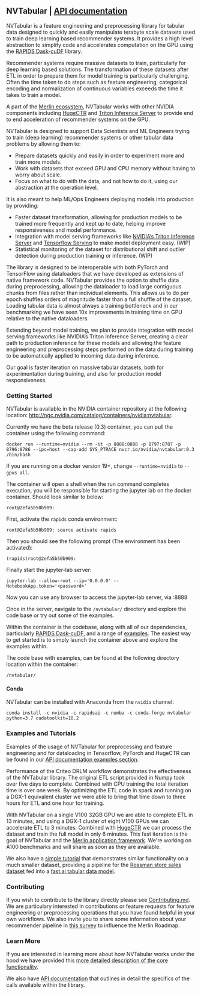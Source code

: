 ## NVTabular | [API documentation](https://nvidia.github.io/NVTabular/main/index.html)


NVTabular is a feature engineering and preprocessing library for tabular data designed to quickly and easily manipulate terabyte scale datasets used to train deep learning based recommender systems. It provides a high level abstraction to simplify code and accelerates computation on the GPU using the [RAPIDS Dask-cuDF](https://github.com/rapidsai/cudf/tree/main/python/dask_cudf) library.

Recommender systems require massive datasets to train, particularly for deep learning based solutions. The transformation of these datasets after ETL in order to prepare them for model training is particularly challenging. Often the time taken to do steps such as feature engineering, categorical encoding and normalization of continuous variables exceeds the time it takes to train a model.

A part of the [Merlin ecosystem](https://developer.nvidia.com/nvidia-merlin), NVTabular works with other NVIDIA components including [HugeCTR](https://github.com/NVIDIA/HugeCTR) and [Triton Inference Server](https://github.com/NVIDIA/tensorrt-inference-server) to provide end to end acceleration of recommender systems on the GPU.

NVTabular is designed to support Data Scientists and ML Engineers trying to train (deep learning) recommender systems or other tabular data problems by allowing them to:

* Prepare datasets quickly and easily in order to experiment more and train more models.
* Work with datasets that exceed GPU and CPU memory without having to worry about scale.
* Focus on what to do with the data, and not how to do it, using our abstraction at the operation level.

It is also meant to help ML/Ops Engineers deploying models into production by providing:

* Faster dataset transformation, allowing for production models to be trained more frequently and kept up to date, helping improve responsiveness and model performance.
* Integration with model serving frameworks like [NVIDIA’s Triton Inference Server](https://github.com/NVIDIA/tensorrt-inference-server) and [Tensorflow Serving](https://github.com/tensorflow/serving) to make model deployment easy. (WIP)
* Statistical monitoring of the dataset for distributional shift and outlier detection during production training or inference. (WIP)

The library is designed to be interoperable with both PyTorch and TensorFlow using dataloaders that we have developed as extensions of native framework code. NVTabular provides the option to shuffle data during preprocessing, allowing the dataloader to load large contiguous chunks from files rather than individual elements. This allows us to do per epoch shuffles orders of magnitude faster than a full shuffle of the dataset.  Loading tabular data is almost always a training bottleneck and in our benchmarking we have seen 10x improvements in training time on GPU relative to the native dataloaders. 

Extending beyond model training, we plan to provide integration with model serving frameworks like NVIDIA’s Triton Inference Server, creating a clear path to production inference for these models and allowing the feature engineering and preprocessing steps performed on the data during training to be automatically applied to incoming data during inference.

Our goal is faster iteration on massive tabular datasets, both for experimentation during training, and also for production model responsiveness. 

### Getting Started
NVTabular is available in the NVIDIA container repository at the following location: http://ngc.nvidia.com/catalog/containers/nvidia:nvtabular.

Currently we have the beta release (0.3) container, you can pull the container using the following command:

```
docker run --runtime=nvidia --rm -it -p 8888:8888 -p 8797:8787 -p 8796:8786 --ipc=host --cap-add SYS_PTRACE nvcr.io/nvidia/nvtabular:0.3 /bin/bash
```

If you are running on a docker version 19+, change ```--runtime=nvidia``` to ```--gpus all```.

The container will open a shell when the run command completes execution, you will be responsible for starting the jupyter lab on the docker container.
Should look similar to below:
```
root@2efa5b50b909: 
```

First, activate the ```rapids``` conda environment:
```
root@2efa5b50b909: source activate rapids
```

Then you should see the following prompt (The environment has been activated):
```
(rapids)root@2efa5b50b909: 
```

Finally start the jupyter-lab server:
```
jupyter-lab --allow-root --ip='0.0.0.0' --NotebookApp.token='<password>'
```

Now you can use any browser to access the jupyter-lab server, via <MachineIP>:8888

Once in the server, navigate to the ```/nvtabular/``` directory and explore the code base or try out some of the examples. 


Within the container is the codebase, along with all of our dependencies, particularly [RAPIDS Dask-cuDF](https://github.com/rapidsai/cudf/tree/main/python/dask_cudf), and a range of [examples](./examples). The easiest way to get started is to simply launch the container above and explore the examples within.

The code base with examples, can be found at the following directory location within the container:
```
/nvtabular/
```

#### Conda

NVTabular can be installed with Anaconda from the ```nvidia``` channel:

```
conda install -c nvidia -c rapidsai -c numba -c conda-forge nvtabular python=3.7 cudatoolkit=10.2
```

### Examples and Tutorials

Examples of the usage of NVTabular for preprocessing and feature engineering and for dataloading in Tensorflow, PyTorch and HugeCTR can be found in our [API documentation examples section](https://nvidia.github.io/NVTabular/main/examples/index.html).  

Performance of the Criteo DRLM workflow demonstrates the effectiveness of the NVTabular library. The original ETL script provided in Numpy took over five days to complete. Combined with CPU training the total iteration time is over one week. By optimizing the ETL code in spark and running on a DGX-1 equivalent cluster we were able to bring that time down to three hours for ETL and one hour for training.

With NVTabular on a single V100 32GB GPU we are able to complete ETL in 13 minutes, and using a DGX-1 cluster of eight V100 GPUs we can accelerate ETL to 3 minutes. Combined with [HugeCTR](http://www.github.com/NVIDIA/HugeCTR/) we can process the dataset and train the full model in only 6 minutes. This fast iteration is the goal of NVTabular and the [Merlin application framework](https://developer.nvidia.com/nvidia-merlin).  We're working on A100 benchmarks and will share as soon as they are available.

We also have a [simple tutorial](examples/rossmann-store-sales-example.ipynb) that demonstrates similar functionality on a much smaller dataset, providing a pipeline for the [Rossman store sales dataset](https://www.kaggle.com/c/rossmann-store-sales) fed into a [fast.ai tabular data model](https://docs.fast.ai/tabular.learner.html).

### Contributing

If you wish to contribute to the library directly please see [Contributing.md](./CONTRIBUTING.md). We are particulary interested in contributions or feature requests for feature engineering or preprocessing operations that you have found helpful in your own workflows. We also invite you to share some information about your recommender pipeline in [this survey](https://developer.nvidia.com/merlin-devzone-survey) to influence the Merlin Roadmap.

### Learn More

If you are interested in learning more about how NVTabular works under the hood we have provided this [more detailed description of the core functionality](HowItWorks.md).

We also have [API documentation](https://nvidia.github.io/NVTabular/main/index.html) that outlines in detail the specifics of the calls available within the library.
